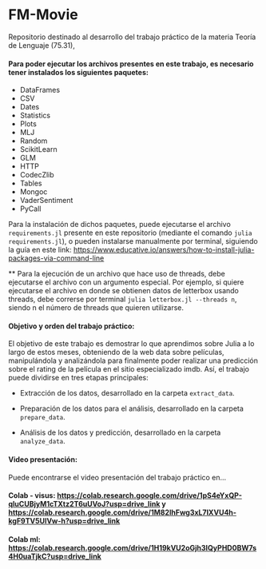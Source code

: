 # FM-Movie

Repositorio destinado al desarrollo del trabajo práctico de la materia Teoría de Lenguaje (75.31), 

#### Para poder ejecutar los archivos presentes en este trabajo, es necesario tener instalados los siguientes paquetes:

- DataFrames
- CSV
- Dates
- Statistics
- Plots
- MLJ
- Random
- ScikitLearn
- GLM
- HTTP
- CodecZlib
- Tables
- Mongoc
- VaderSentiment
- PyCall

Para la instalación de dichos paquetes, puede ejecutarse el archivo `requirements.jl` presente en este repositorio (mediante el comando `julia requirements.jl`), o pueden instalarse manualmente por terminal, siguiendo la guía en este link: https://www.educative.io/answers/how-to-install-julia-packages-via-command-line

** Para la ejecución de un archivo que hace uso de threads, debe ejecutarse el archivo con un argumento especial. Por ejemplo, si quiere ejecutarse el archivo en donde se obtienen datos de letterbox usando threads, debe correrse por terminal `julia letterbox.jl --threads n`, siendo n el número de threads que quieren utilizarse.

#### Objetivo y orden del trabajo práctico:

El objetivo de este trabajo es demostrar lo que aprendimos sobre Julia a lo largo de estos meses, obteniendo de la web data sobre películas, manipulándola y analizándola para finalmente poder realizar una predicción sobre el rating de la película en el sitio especializado imdb. Así, el trabajo puede dividirse en tres etapas principales: 

- Extracción de los datos, desarrollado en la carpeta `extract_data`.

- Preparación de los datos para el análisis, desarrollado en la carpeta `prepare_data`.

- Análisis de los datos y predicción, desarrollado en la carpeta `analyze_data`.

#### Video presentación:

Puede encontrarse el video presentación del trabajo práctico en...

#### Colab - visus: https://colab.research.google.com/drive/1pS4eYxQP-qluCUBjyM1cTXtz2T6uUVoJ?usp=drive_link y https://colab.research.google.com/drive/1M82lhFwg3xL7IXVU4h-kgF9TV5UIVw-h?usp=drive_link
#### Colab ml: https://colab.research.google.com/drive/1H19kVU2oGjh3IQyPHD0BW7s4H0uaTjkC?usp=drive_link
